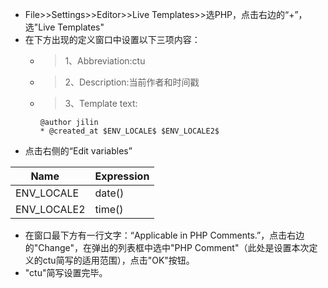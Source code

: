- File>>Settings>>Editor>>Live Templates>>选PHP，点击右边的“+”，选"Live Templates"
- 在下方出现的定义窗口中设置以下三项内容：
    - > 1、Abbreviation:ctu
    - > 2、Description:当前作者和时间戳
    - > 3、Template text:
      ```
      @author jilin 
      * @created_at $ENV_LOCALE$ $ENV_LOCALE2$
      ```
 - 点击右侧的“Edit variables”

Name     | Expression
-------- | ---
ENV_LOCALE | date()
ENV_LOCALE2    | time()

- 在窗口最下方有一行文字：“Applicable in PHP Comments.”，点击右边的"Change"，在弹出的列表框中选中"PHP Comment"（此处是设置本次定义的ctu简写的适用范围），点击"OK"按钮。
- "ctu"简写设置完毕。


